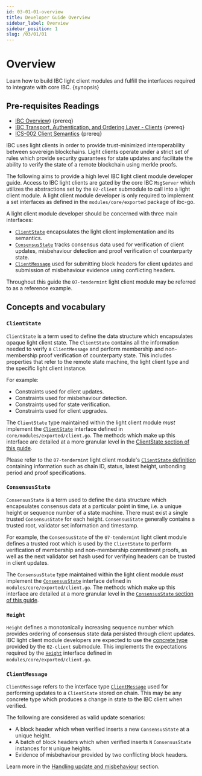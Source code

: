```yaml
---
id: 03-01-01-overview
title: Developer Guide Overview
sidebar_label: Overview
sidebar_position: 1
slug: /03/01/01
---
```


# Overview

Learn how to build IBC light client modules and fulfill the interfaces required to integrate with core IBC. {synopsis}

## Pre-requisites Readings

- [IBC Overview](../overview.md)) {prereq}
- [IBC Transport, Authentication, and Ordering Layer - Clients](https://tutorials.cosmos.network/academy/3-ibc/4-clients.html) {prereq}
- [ICS-002 Client Semantics](https://github.com/cosmos/ibc/tree/main/spec/core/ics-002-client-semantics) {prereq}

IBC uses light clients in order to provide trust-minimized interoperability between sovereign blockchains. Light clients operate under a strict set of rules which provide security guarantees for state updates and facilitate the ability to verify the state of a remote blockchain using merkle proofs.

The following aims to provide a high level IBC light client module developer guide. Access to IBC light clients are gated by the core IBC `MsgServer` which utilizes the abstractions set by the `02-client` submodule to call into a light client module. A light client module developer is only required to implement a set interfaces as defined in the `modules/core/exported` package of ibc-go.

A light client module developer should be concerned with three main interfaces:

- [`ClientState`](#clientstate) encapsulates the light client implementation and its semantics.
- [`ConsensusState`](#consensusstate) tracks consensus data used for verification of client updates, misbehaviour detection and proof verification of counterparty state.
- [`ClientMessage`](#clientmessage) used for submitting block headers for client updates and submission of misbehaviour evidence using conflicting headers.

Throughout this guide the `07-tendermint` light client module may be referred to as a reference example.

## Concepts and vocabulary

### `ClientState`

`ClientState` is a term used to define the data structure which encapsulates opaque light client state. The `ClientState` contains all the information needed to verify a `ClientMessage` and perform membership and non-membership proof verification of counterparty state. This includes properties that refer to the remote state machine, the light client type and the specific light client instance.

For example:

- Constraints used for client updates.
- Constraints used for misbehaviour detection.
- Constraints used for state verification.
- Constraints used for client upgrades.

The `ClientState` type maintained within the light client module _must_ implement the [`ClientState`](https://github.com/cosmos/ibc-go/tree/02-client-refactor-beta1/modules/core/exported/client.go#L36) interface defined in `core/modules/exported/client.go`.
The methods which make up this interface are detailed at a more granular level in the [ClientState section of this guide](./client-state.md).

Please refer to the `07-tendermint` light client module's [`ClientState` definition](https://github.com/cosmos/ibc-go/tree/02-client-refactor-beta1/proto/ibc/lightclients/tendermint/v1/tendermint.proto#L18) containing information such as chain ID, status, latest height, unbonding period and proof specifications.

### `ConsensusState`

`ConsensusState` is a term used to define the data structure which encapsulates consensus data at a particular point in time, i.e. a unique height or sequence number of a state machine. There must exist a single trusted `ConsensusState` for each height. `ConsensusState` generally contains a trusted root, validator set information and timestamp.

For example, the `ConsensusState` of the `07-tendermint` light client module defines a trusted root which is used by the `ClientState` to perform verification of membership and non-membership commitment proofs, as well as the next validator set hash used for verifying headers can be trusted in client updates.

The `ConsensusState` type maintained within the light client module _must_ implement the [`ConsensusState`](https://github.com/cosmos/ibc-go/tree/02-client-refactor-beta1/modules/core/exported/client.go#L134) interface defined in `modules/core/exported/client.go`.
The methods which make up this interface are detailed at a more granular level in the [`ConsensusState` section of this guide](./consensus-state.md).

### `Height`

`Height` defines a monotonically increasing sequence number which provides ordering of consensus state data persisted through client updates.
IBC light client module developers are expected to use the [concrete type](https://github.com/cosmos/ibc-go/tree/02-client-refactor-beta1/proto/ibc/core/client/v1/client.proto#L89) provided by the `02-client` submodule. This implements the expectations required by the [`Height`](https://github.com/cosmos/ibc-go/blob/v7.0.0/modules/core/exported/client.go#L156) interface defined in `modules/core/exported/client.go`.

### `ClientMessage`

`ClientMessage` refers to the interface type [`ClientMessage`](https://github.com/cosmos/ibc-go/blob/v7.0.0/modules/core/exported/client.go#L147) used for performing updates to a `ClientState` stored on chain.
This may be any concrete type which produces a change in state to the IBC client when verified.

The following are considered as valid update scenarios:

- A block header which when verified inserts a new `ConsensusState` at a unique height.
- A batch of block headers which when verified inserts `N` `ConsensusState` instances for `N` unique heights.
- Evidence of misbehaviour provided by two conflicting block headers.

Learn more in the [Handling update and misbehaviour](./updates-and-misbehaviour.md) section.
